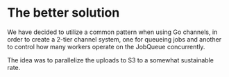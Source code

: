 # The better solution

We have decided to utilize a common pattern when using Go channels, in order to create a 2-tier channel system, one for queueing jobs and another to control how many workers operate on the JobQueue concurrently.

The idea was to parallelize the uploads to S3 to a somewhat sustainable rate.
